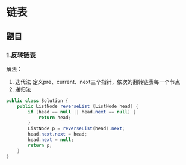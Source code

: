 # 链表
## 题目
### 1.反转链表
解法：  
1. 迭代法
定义pre、current、next三个指针，依次的翻转链表每一个节点
2. 递归法
```java
public class Solution {
    public ListNode reverseList (ListNode head) {
        if (head == null || head.next == null) {
            return head;
        }
        ListNode p = reverseList(head).next;
        head.next.next = head;
        head.next = null;
        return p;
    }
}

```